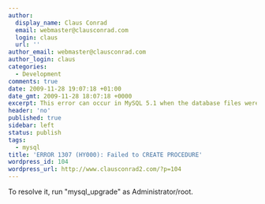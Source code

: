 ```yaml
---
author:
  display_name: Claus Conrad
  email: webmaster@clausconrad.com
  login: claus
  url: ''
author_email: webmaster@clausconrad.com
author_login: claus
categories:
  - Development
comments: true
date: 2009-11-28 19:07:18 +01:00
date_gmt: 2009-11-28 18:07:18 +0000
excerpt: This error can occur in MySQL 5.1 when the database files were created on a previous version of MySQL.
header: 'no'
published: true
sidebar: left
status: publish
tags:
  - mysql
title: 'ERROR 1307 (HY000): Failed to CREATE PROCEDURE'
wordpress_id: 104
wordpress_url: http://www.clausconrad2.com/?p=104
---
```

To resolve it, run "mysql_upgrade" as Administrator/root.
